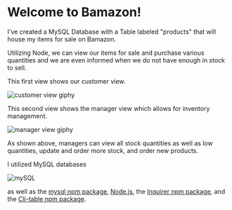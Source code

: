 # Welcome to Bamazon!
I've created a MySQL Database with a Table labeled "products" that will house my items for sale on Bamazon.

Utilizing Node, we can view our items for sale and purchase various quantities and we are even informed when we do not have enough in stock to sell.

This first view shows our customer view.


![customer view giphy](https://media.giphy.com/media/839DpxC9ZneaNYRymP/giphy.gif)


This second view shows the manager view which allows for inventory management.


![manager view giphy](https://media.giphy.com/media/4YY3wGpzWeBNcVu4s0/giphy.gif)

As shown above, managers can view all stock quantities as well as low quantities, update and order more stock, and order new products.

I utilized MySQL databases 

![mySQL](https://media.giphy.com/media/vMaWclOqhC9yEIATth/giphy.gif)


as well as the [mysql npm package](https://www.npmjs.com/package/mysql), [Node.js](https://nodejs.org/en/), the [Inquirer npm package](https://www.npmjs.com/package/inquirer), and the [Cli-table npm package](https://www.npmjs.com/package/cli-table).
